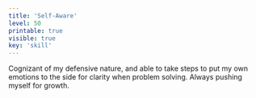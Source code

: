 ```yaml
---
title: 'Self-Aware'
level: 50
printable: true
visible: true
key: 'skill'
---
```

Cognizant of my defensive nature, and able to take steps to put my own emotions to the side for clarity when problem solving. Always pushing myself for growth.
